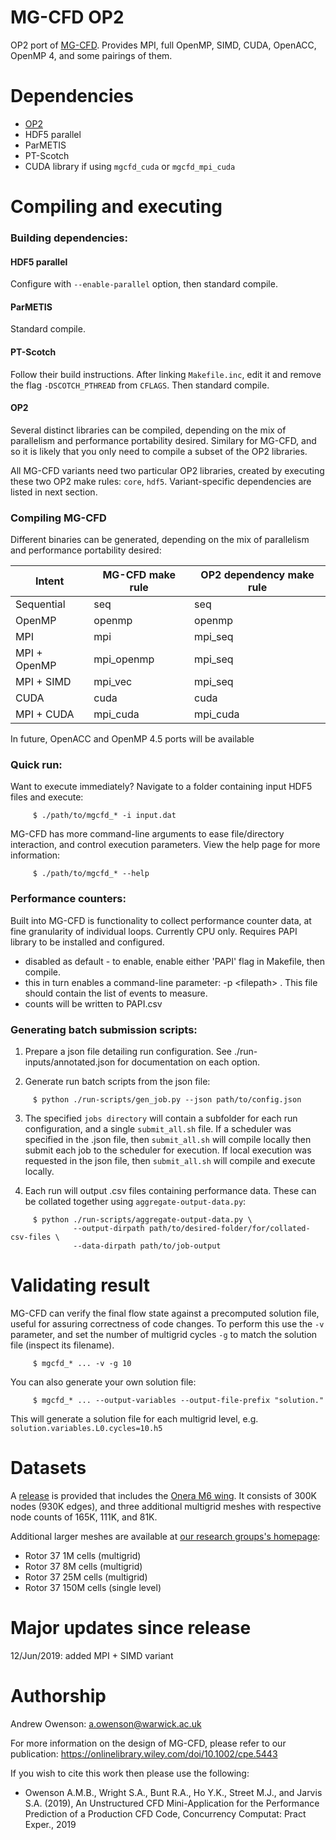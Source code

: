 MG-CFD OP2
==========================================

OP2 port of [MG-CFD](https://github.com/warwick-hpsc/MG-CFD-app-plain). Provides MPI, full OpenMP, SIMD, CUDA, OpenACC, OpenMP 4, and some pairings of them.

Dependencies
==========================================

* [OP2](https://github.com/OP-DSL/OP2-Common)
* HDF5 parallel
* ParMETIS
* PT-Scotch
* CUDA library if using `mgcfd_cuda` or `mgcfd_mpi_cuda`

Compiling and executing
==========================================

### Building dependencies:

#### HDF5 parallel
Configure with `--enable-parallel` option, then standard compile.

#### ParMETIS
Standard compile.

#### PT-Scotch
Follow their build instructions. After linking `Makefile.inc`, edit it and remove the flag `-DSCOTCH_PTHREAD` from `CFLAGS`. Then standard compile.

#### OP2
Several distinct libraries can be compiled, depending on the mix of parallelism and performance portability desired. Similary for MG-CFD, and so it is likely that you only need to compile a subset of the OP2 libraries. 

All MG-CFD variants need two particular OP2 libraries, created by executing these two OP2 make rules: `core`, `hdf5`. Variant-specific dependencies are listed in next section.

### Compiling MG-CFD

Different binaries can be generated, depending on the mix of parallelism and performance portability desired:

Intent | MG-CFD make rule | OP2 dependency make rule
------ | --------- | -----------------------------
Sequential | seq | seq
OpenMP | openmp | openmp
MPI | mpi | mpi_seq
MPI + OpenMP | mpi_openmp | mpi_seq
MPI + SIMD | mpi_vec | mpi_seq
CUDA | cuda | cuda
MPI + CUDA | mpi_cuda | mpi_cuda

In future, OpenACC and OpenMP 4.5 ports will be available

### Quick run:

Want to execute immediately? Navigate to a folder containing input HDF5 files and execute:

```Shell
     $ ./path/to/mgcfd_* -i input.dat
```

MG-CFD has more command-line arguments to ease file/directory interaction, and control execution parameters. View the help page for more information:

```Shell
     $ ./path/to/mgcfd_* --help
```

### Performance counters:

Built into MG-CFD is functionality to collect performance counter data, at fine granularity of individual loops. Currently CPU only. Requires PAPI library to be installed and configured. 
- disabled as default - to enable, enable either 'PAPI' flag in Makefile, then compile. 
- this in turn enables a command-line parameter: -p \<filepath\> . This file should contain the list of events to measure.
- counts will be written to PAPI.csv

### Generating batch submission scripts:

1) Prepare a json file detailing run configuration. See ./run-inputs/annotated.json for documentation on each option. 

2) Generate run batch scripts from the json file:

```Shell
     $ python ./run-scripts/gen_job.py --json path/to/config.json
```
     
3) The specified `jobs directory` will contain a subfolder for each run configuration, and a single `submit_all.sh` file. If a scheduler was specified in the .json file, then `submit_all.sh` will compile locally then submit each job to the scheduler for execution. If local execution was requested in the json file, then `submit_all.sh` will compile and execute locally. 

4) Each run will output .csv files containing performance data. These can be collated together using `aggregate-output-data.py`:

```Shell
     $ python ./run-scripts/aggregate-output-data.py \ 
              --output-dirpath path/to/desired-folder/for/collated-csv-files \
              --data-dirpath path/to/job-output
```

Validating result
==========================================

MG-CFD can verify the final flow state against a precomputed solution file, useful for assuring correctness of code changes. To perform this use the `-v` parameter, and set the number of multigrid cycles `-g` to match the solution file (inspect its filename).

```Shell
     $ mgcfd_* ... -v -g 10
```

You can also generate your own solution file:

```Shell
     $ mgcfd_* ... --output-variables --output-file-prefix "solution."
```

This will generate a solution file for each multigrid level, e.g. `solution.variables.L0.cycles=10.h5`

Datasets
==========================================

A [release](https://github.com/warwick-hpsc/MG-CFD-app-OP2/releases) is provided that includes the [Onera M6 wing](https://www.grc.nasa.gov/WWW/wind/valid/m6wing/m6wing.html). It consists of 300K nodes (930K edges), and three additional multigrid meshes with respective node counts of 165K, 111K, and 81K. 

Additional larger meshes are available at [our research groups's homepage](https://warwick.ac.uk/fac/sci/dcs/research/systems/hpsc/software):
* Rotor 37 1M cells (multigrid)
* Rotor 37 8M cells (multigrid)
* Rotor 37 25M cells (multigrid)
* Rotor 37 150M cells (single level)

Major updates since release
==========================================
12/Jun/2019: added MPI + SIMD variant

Authorship
==========================================

Andrew Owenson: a.owenson@warwick.ac.uk

For more information on the design of MG-CFD, please refer to our publication: https://onlinelibrary.wiley.com/doi/10.1002/cpe.5443

If you wish to cite this work then please use the following:

* Owenson A.M.B., Wright S.A., Bunt R.A., Ho Y.K., Street M.J., and Jarvis S.A. (2019), An Unstructured CFD Mini-Application for the Performance Prediction of a Production CFD Code, Concurrency Computat: Pract Exper., 2019

